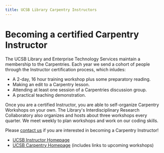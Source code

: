 ```yaml
---
title: UCSB Library Carpentry Instructors
---
```

# Becoming a certified Carpentry Instructor

The UCSB Library and Enterprise Technology Services maintain a membership to 
the Carpentries.  Each year we send a cohort of people through the Instructor
certification process, which inludes:

* A 2-day, 16 hour training workshop plus some preparatory reading.
* Making an edit to a Carpentry lesson.
* Attending at least one session of a Carpentries discussion group.
* A practical teaching demonstration.

Once you are a certified Instructor, you are able to self-organize Carpentry 
Workshops on your own. The Library's Interdisciplinary Research Collaboratory 
also organizes and hosts about three workshops every quarter. We meet weekly
to plan workshops and work on our coding skills.

Please [contact us](mailto:collaboratory@library.ucsb.edu) if you are interested
in becoming a Carpentry Instructor!

* [UCSB Instructor Homepage](readme.html)
* [UCSB Carpentry Homepage](../readme.html) (includes links to upcoming workshops)
